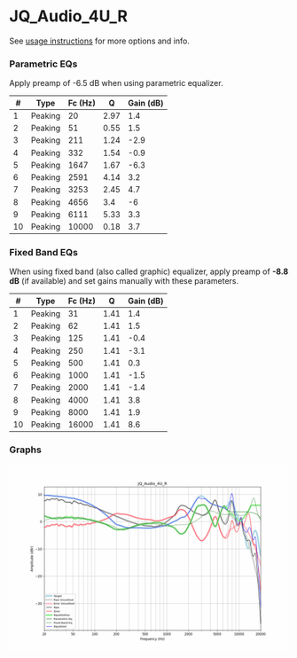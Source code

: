 # JQ_Audio_4U_R
See [usage instructions](https://github.com/jaakkopasanen/AutoEq#usage) for more options and info.

### Parametric EQs
Apply preamp of -6.5 dB when using parametric equalizer.

|   # | Type    |   Fc (Hz) |    Q |   Gain (dB) |
|-----|---------|-----------|------|-------------|
|   1 | Peaking |        20 | 2.97 |         1.4 |
|   2 | Peaking |        51 | 0.55 |         1.5 |
|   3 | Peaking |       211 | 1.24 |        -2.9 |
|   4 | Peaking |       332 | 1.54 |        -0.9 |
|   5 | Peaking |      1647 | 1.67 |        -6.3 |
|   6 | Peaking |      2591 | 4.14 |         3.2 |
|   7 | Peaking |      3253 | 2.45 |         4.7 |
|   8 | Peaking |      4656 | 3.4  |        -6   |
|   9 | Peaking |      6111 | 5.33 |         3.3 |
|  10 | Peaking |     10000 | 0.18 |         3.7 |

### Fixed Band EQs
When using fixed band (also called graphic) equalizer, apply preamp of **-8.8 dB** (if available) and set gains manually with these parameters.

|   # | Type    |   Fc (Hz) |    Q |   Gain (dB) |
|-----|---------|-----------|------|-------------|
|   1 | Peaking |        31 | 1.41 |         1.4 |
|   2 | Peaking |        62 | 1.41 |         1.5 |
|   3 | Peaking |       125 | 1.41 |        -0.4 |
|   4 | Peaking |       250 | 1.41 |        -3.1 |
|   5 | Peaking |       500 | 1.41 |         0.3 |
|   6 | Peaking |      1000 | 1.41 |        -1.5 |
|   7 | Peaking |      2000 | 1.41 |        -1.4 |
|   8 | Peaking |      4000 | 1.41 |         3.8 |
|   9 | Peaking |      8000 | 1.41 |         1.9 |
|  10 | Peaking |     16000 | 1.41 |         8.6 |

### Graphs
![](./JQ_Audio_4U_R.png)
